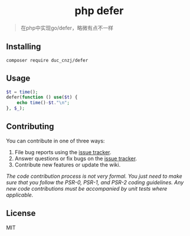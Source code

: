 <h1 align="center"> php defer </h1>

> 在php中实现go/defer，略微有点不一样

## Installing

```shell
composer require duc_cnzj/defer
```

## Usage

```php
$t = time();
defer(function () use($t) {
    echo time()-$t."\n";
}, $_);
```


## Contributing

You can contribute in one of three ways:

1. File bug reports using the [issue tracker](https://github.com/duccnzj/defer/issues).
2. Answer questions or fix bugs on the [issue tracker](https://github.com/duccnzj/defer/issues).
3. Contribute new features or update the wiki.

_The code contribution process is not very formal. You just need to make sure that you follow the PSR-0, PSR-1, and PSR-2 coding guidelines. Any new code contributions must be accompanied by unit tests where applicable._

## License

MIT
